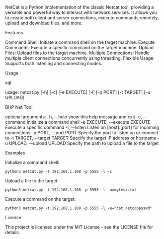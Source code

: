 
NetCat is a Python implementation of the classic Netcat tool, providing a versatile and powerful way to interact with network services. It allows you to create both client and server connections, execute commands remotely, upload and download files, and more.

Features

Command Shell: Initiate a command shell on the target machine.
Execute Commands: Execute a specific command on the target machine.
Upload Files: Upload files to the target machine.
Multiple Connections: Handle multiple client connections concurrently using threading.
Flexible Usage: Supports both listening and connecting modes.

Usage

sql

usage: netcat.py [-h] [-c] [-e EXECUTE] [-l] [-p PORT] [-t TARGET] [-u UPLOAD]

BHP Net Tool

optional arguments:
  -h, --help            show this help message and exit
  -c, --command         Initialize a command shell
  -e EXECUTE, --execute EXECUTE
                        Execute a specific command
  -l, --listen          Listen on [host]:[port] for incoming connections
  -p PORT, --port PORT  Specify the port to listen on or connect to
  -t TARGET, --target TARGET
                        Specify the target IP address or hostname
  -u UPLOAD, --upload UPLOAD
                        Specify the path to upload a file to the target

Examples

Initialize a command shell:


	python3 netcat.py -t 192.168.1.108 -p 5555 -l -c

Upload a file to the target:



	python3 netcat.py -t 192.168.1.108 -p 5555 -l -u=mytest.txt

Execute a command on the target:



    python3 netcat.py -t 192.168.1.108 -p 5555 -l -e="cat /etc/passwd"

License

This project is licensed under the MIT License - see the LICENSE file for details.
